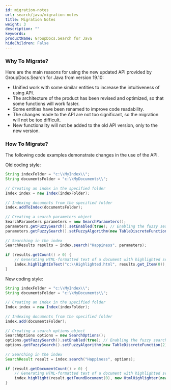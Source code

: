 ```yaml
---
id: migration-notes
url: search/java/migration-notes
title: Migration Notes
weight: 3
description: ""
keywords: 
productName: GroupDocs.Search for Java
hideChildren: False
---
```

### Why To Migrate?

Here are the main reasons for using the new updated API provided by GroupDocs.Search for Java from version 19.10:

*   Unified work with some similar entities to increase the intuitiveness of using API.
*   The architecture of the product has been revised and optimized, so that some functions will work faster.
*   Some entities have been renamed to improve code readability.
*   The changes made to the API are not too significant, so the migration will not be too difficult.
*   New functionality will not be added to the old API version, only to the new version.

### How To Migrate?

The following code examples demonstrate changes in the use of the API.

Old coding style:



```java
String indexFolder = "c:\\MyIndex\\";
String documentsFolder = "c:\\MyDocuments\\";
 
// Creating an index in the specified folder
Index index = new Index(indexFolder);
 
// Indexing documents from the specified folder
index.addToIndex(documentsFolder);
 
// Creating a search parameters object
SearchParameters parameters = new SearchParameters();
parameters.getFuzzySearch().setEnabled(true); // Enabling the fuzzy search
parameters.getFuzzySearch().setFuzzyAlgorithm(new TableDiscreteFunction(2)); // Setting the number of possible differences for each word
 
// Searching in the index
SearchResults results = index.search("Happiness", parameters);
 
if (results.getCount() > 0) {
    // Generating HTML-formatted text of a document with highlighted search results
    index.highlightInText("c:\\Highlighted.html", results.get_Item(0));
}
```

New coding style:



```java
String indexFolder = "c:\\MyIndex\\";
String documentsFolder = "c:\\MyDocuments\\";
 
// Creating an index in the specified folder
Index index = new Index(indexFolder);
 
// Indexing documents from the specified folder
index.add(documentsFolder);
 
// Creating a search options object
SearchOptions options = new SearchOptions();
options.getFuzzySearch().setEnabled(true); // Enabling the fuzzy search
options.getFuzzySearch().setFuzzyAlgorithm(new TableDiscreteFunction(2)); // Setting the number of possible differences for each word
 
// Searching in the index
SearchResult result = index.search("Happiness", options);
 
if (result.getDocumentCount() > 0) {
    // Generating HTML-formatted text of a document with highlighted search results
    index.highlight(result.getFoundDocument(0), new HtmlHighlighter(new FileOutputAdapter("c:\\Highlighted.html")));
}
```
